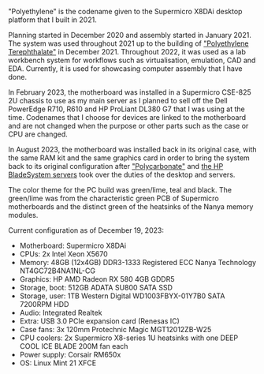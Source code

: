 "Polyethylene" is the codename given to the Supermicro X8DAi desktop platform that I built in 2021.

Planning started in December 2020 and assembly started in January 2021. The system was used throughout 2021 up to the building of ["Polyethylene Terephthalate"](../pc_pet/) in December 2021. Throughout 2022, it was used as a lab workbench system for workflows such as virtualisation, emulation, CAD and EDA. Currently, it is used for showcasing computer assembly that I have done.

In February 2023, the motherboard was installed in a Supermicro CSE-825 2U chassis to use as my main server as I planned to sell off the Dell PowerEdge R710, R610 and HP ProLiant DL380 G7 that I was using at the time. Codenames that I choose for devices are linked to the motherboard and are not changed when the purpose or other parts such as the case or CPU are changed.

In August 2023, the motherboard was installed back in its original case, with the same RAM kit and the same graphics card in order to bring the system back to its original configuration after ["Polycarbonate"](../pc_pc/) and [the HP BladeSystem servers](../srv_amp/) took over the duties of the desktop and servers.

The color theme for the PC build was green/lime, teal and black. The green/lime was from the characteristic green PCB of Supermicro motherboards and the distinct green of the heatsinks of the Nanya memory modules.

Current configuration as of December 19, 2023:

- Motherboard: Supermicro X8DAi
- CPUs: 2x Intel Xeon X5670
- Memory: 48GB (12x4GB) DDR3-1333 Registered ECC Nanya Technology NT4GC72B4NA1NL-CG
- Graphics: HP AMD Radeon RX 580 4GB GDDR5
- Storage, boot: 512GB ADATA SU800 SATA SSD
- Storage, user: 1TB Western Digital WD1003FBYX-01Y7B0 SATA 7200RPM HDD
- Audio: Integrated Realtek
- Extra: USB 3.0 PCIe expansion card (Renesas IC)
- Case fans: 3x 120mm Protechnic Magic MGT12012ZB-W25
- CPU coolers: 2x Supermicro X8-series 1U heatsinks with one DEEP COOL ICE BLADE 200M fan each
- Power supply: Corsair RM650x
- OS: Linux Mint 21 XFCE
